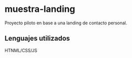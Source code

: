 # muestra-landing

Proyecto piloto en base a una landing de contacto personal.

## Lenguajes utilizados
HTNML/CSS/JS


